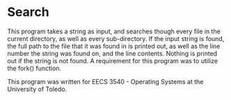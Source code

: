 Search
======

This program takes a string as input, and searches though every file in the 
current directory, as well as every sub-directory.  If the input string is 
found, the full path to the file that it was found in is printed out, as well 
as the line number the string was found on, and the line contents.  Nothing is 
printed out if the string is not found.  A requirement for this program was to 
utilize the fork() function.

This program was written for EECS 3540 -  Operating Systems at the University 
of Toledo.


